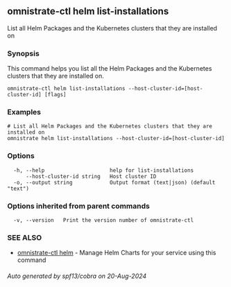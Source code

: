 ## omnistrate-ctl helm list-installations

List all Helm Packages and the Kubernetes clusters that they are installed on

### Synopsis

This command helps you list all the Helm Packages and the Kubernetes clusters that they are installed on.

```
omnistrate-ctl helm list-installations --host-cluster-id=[host-cluster-id] [flags]
```

### Examples

```
# List all Helm Packages and the Kubernetes clusters that they are installed on
omnistrate helm list-installations --host-cluster-id=[host-cluster-id]
```

### Options

```
  -h, --help                     help for list-installations
      --host-cluster-id string   Host cluster ID
  -o, --output string            Output format (text|json) (default "text")
```

### Options inherited from parent commands

```
  -v, --version   Print the version number of omnistrate-ctl
```

### SEE ALSO

* [omnistrate-ctl helm](omnistrate-ctl_helm.md)	 - Manage Helm Charts for your service using this command

###### Auto generated by spf13/cobra on 20-Aug-2024
